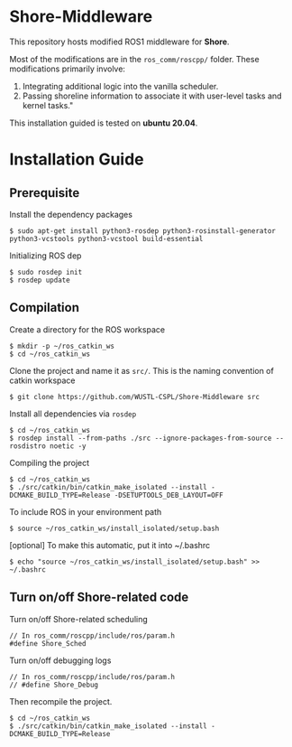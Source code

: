 # Shore-Middleware

This repository hosts modified ROS1 middleware for __Shore__.

Most of the modifications are in the `ros_comm/roscpp/` folder. These modifications primarily involve:
1. Integrating additional logic into the vanilla scheduler.
2. Passing shoreline information to associate it with user-level tasks and kernel tasks."

This installation guided is tested on **ubuntu 20.04**.


# Installation Guide

## Prerequisite

Install the dependency packages
```
$ sudo apt-get install python3-rosdep python3-rosinstall-generator python3-vcstools python3-vcstool build-essential
```

Initializing ROS dep
```
$ sudo rosdep init
$ rosdep update
```


## Compilation

Create a directory for the ROS workspace
```
$ mkdir -p ~/ros_catkin_ws
$ cd ~/ros_catkin_ws
```

Clone the project and name it as `src/`. This is the naming convention of catkin workspace 
```
$ git clone https://github.com/WUSTL-CSPL/Shore-Middleware src
```

Install all dependencies via `rosdep`
```
$ cd ~/ros_catkin_ws
$ rosdep install --from-paths ./src --ignore-packages-from-source --rosdistro noetic -y
```


Compiling the project
```
$ cd ~/ros_catkin_ws
$ ./src/catkin/bin/catkin_make_isolated --install -DCMAKE_BUILD_TYPE=Release -DSETUPTOOLS_DEB_LAYOUT=OFF
```

To include ROS in your environment path
```
$ source ~/ros_catkin_ws/install_isolated/setup.bash
```

[optional] To make this automatic, put it into ~/.bashrc
```
$ echo "source ~/ros_catkin_ws/install_isolated/setup.bash" >> ~/.bashrc
```

##  Turn on/off Shore-related code


Turn on/off Shore-related scheduling
```
// In ros_comm/roscpp/include/ros/param.h
#define Shore_Sched
```

Turn on/off debugging logs
```
// In ros_comm/roscpp/include/ros/param.h
// #define Shore_Debug
```

Then recompile the project.
```
$ cd ~/ros_catkin_ws
$ ./src/catkin/bin/catkin_make_isolated --install -DCMAKE_BUILD_TYPE=Release
```